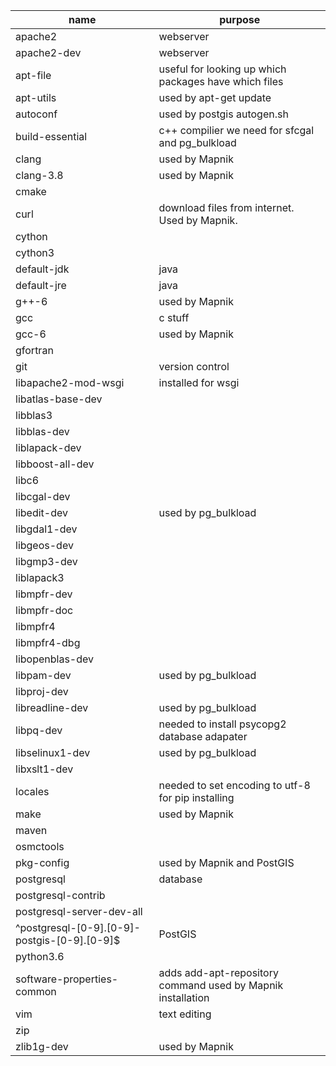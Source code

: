 |         name         | purpose   |
| -------------------- | --------- |
| apache2              | webserver |
| apache2-dev          | webserver |
| apt-file             | useful for looking up which packages have which files |
| apt-utils            | used by apt-get update |
| autoconf             | used by postgis autogen.sh |
| build-essential      | c++ compilier we need for sfcgal and pg_bulkload |
| clang                | used by Mapnik |
| clang-3.8            | used by Mapnik |
| cmake                |                     |
| curl                 | download files from internet. Used by Mapnik. |
| cython               | |
| cython3              | |
| default-jdk          | java |
| default-jre          | java |
| g++-6                | used by Mapnik |
| gcc                  | c stuff |
| gcc-6                | used by Mapnik |
| gfortran             |         |
| git                  | version control |
| libapache2-mod-wsgi  | installed for wsgi |
| libatlas-base-dev    | |
| libblas3             | |
| libblas-dev          | |
| liblapack-dev        | |
| libboost-all-dev     | |
| libc6                | |
| libcgal-dev          | |
| libedit-dev          | used by pg_bulkload |
| libgdal1-dev         | |
| libgeos-dev          | |
| libgmp3-dev          | |
| liblapack3           | |
| libmpfr-dev          | |
| libmpfr-doc          | |
| libmpfr4             | |
| libmpfr4-dbg         | |
| libopenblas-dev      | |
| libpam-dev           | used by pg_bulkload |
| libproj-dev          | |
| libreadline-dev      | used by pg_bulkload |
| libpq-dev            | needed to install psycopg2 database adapater |
| libselinux1-dev      | used by pg_bulkload |
| libxslt1-dev         | |
| locales              | needed to set encoding to utf-8 for pip installing |
| make                 | used by Mapnik |
| maven                | |
| osmctools            | |
| pkg-config           | used by Mapnik and PostGIS |
| postgresql           | database |
| postgresql-contrib   | |
| postgresql-server-dev-all | |
| ^postgresql-[0-9].[0-9]-postgis-[0-9].[0-9]$ | PostGIS |
| python3.6            | |
| software-properties-common | adds add-apt-repository command used by Mapnik installation |
| vim                  | text editing |
| zip                  | |
| zlib1g-dev           | used by Mapnik |

